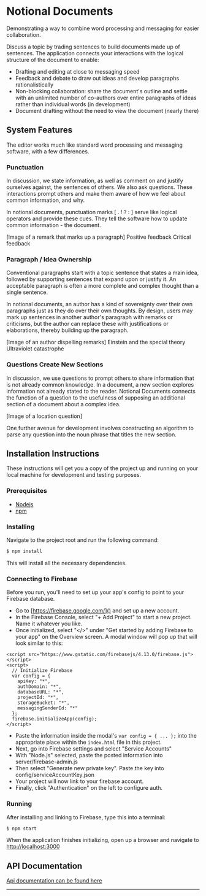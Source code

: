 # Notional Documents

Demonstrating a way to combine word processing and messaging for easier collaboration.

Discuss a topic by trading sentences to build documents made up of sentences. The application connects your interactions with the logical structure of the document to enable:

- Drafting and editing at close to messaging speed
- Feedback and debate to draw out ideas and develop paragraphs rationalistically
- Non-blocking collaboration: share the document's outline and settle with an unlimited number of co-authors over entire paragraphs of ideas rather than individual words (in development)
- Document drafting without the need to view the document (nearly there)

## System Features

The editor works much like standard word processing and messaging software, with a few differences. 

### Punctuation 

In discussion, we state information, as well as comment on and justify ourselves against, the sentences of others. We also ask questions. These interactions prompt others and make them aware of how we feel about common information, and why.

In notional documents, punctuation marks [ .  !  ? : ] serve like logical operators and provide these cues. They tell the software how to update common information - the document.

[Image of a remark that marks up a paragraph]
Positive feedback
Critical feedback

### Paragraph / Idea Ownership

Conventional paragraphs start with a topic sentence that states a main idea, followed by supporting sentences that expand upon or justify it. An acceptable paragraph is often a more complete and complex thought than a single sentence.

In notional documents, an author has a kind of sovereignty over their own paragraphs just as they do over their own thoughts. By design, users may mark up sentences in another author's paragraph with remarks or criticisms, but the author can replace these with justifications or elaborations, thereby building up the paragraph.

[Image of an author dispelling remarks]
Einstein and the special theory
Ultraviolet catastrophe

### Questions Create New Sections

In discussion, we use questions to prompt others to share information that is not already common knowledge. In a document, a new section explores information not already stated to the reader. Notional Documents connects the function of a question to the usefulness of supposing an additional section of a document about a complex idea.

[Image of a location question]

One further avenue for development involves constructing an algorithm to parse any question into the noun phrase that titles the new section.  

## Installation Instructions

These instructions will get you a copy of the project up and running on your local machine for development and testing purposes.

### Prerequisites

* [Nodejs](https://nodejs.org/en/) 
* [npm](https://www.npmjs.com/)

### Installing

Navigate to the project root and run the following command:

```bash
$ npm install
```

This will install all the necessary dependencies.

### Connecting to Firebase

Before you run, you'll need to set up your app's config to point to your Firebase database.

* Go to [https://firebase.google.com/]() and set up a new account.
* In the Firebase Console, select "+ Add Project" to start a new project. Name it whatever you like.
* Once initialized, select "</>" under "Get started by adding Firebase to your app" on the Overview screen. A modal window will pop up that will look similar to this:
```
<script src="https://www.gstatic.com/firebasejs/4.13.0/firebase.js"></script>
<script>
  // Initialize Firebase
  var config = {
    apiKey: "*",
    authDomain: "*",
    databaseURL: "*",
    projectId: "*",
    storageBucket: "*",
    messagingSenderId: "*"
  };
  firebase.initializeApp(config);
</script>
```
* Paste the information inside the modal's `var config = { ... };` into the appropriate place within the `index.html` file in this project.
* Next, go into Firebase settings and select "Service Accounts"
* With "Node.js" selected, paste the posted information into server/firebase-admin.js
* Then select "Generate new private key". Paste the key into config/serviceAccountKey.json
* Your project will now link to your firebase account.
* Finally, click "Authentication" on the left to configure auth.

### Running

After installing and linking to Firebase, type this into a terminal: 

```bash
$ npm start
```

When the application finishes initializing, open up a browser and navigate to [http://localhost:3000]()

## API Documentation

[Api documentation can be found here](docs/README.md)

***

